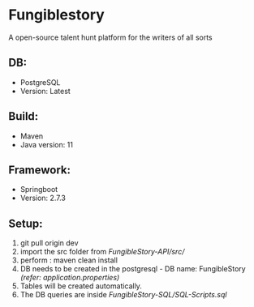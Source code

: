 # Fungiblestory
A open-source talent hunt platform for the writers of all sorts

## DB:
- PostgreSQL
- Version: Latest

## Build:
- Maven
- Java version: 11

## Framework:
- Springboot
- Version: 2.7.3

## Setup:
1. git pull origin dev
2. import the src folder from _FungibleStory-API/src/_
3. perform : maven clean install
4. DB needs to be created in the postgresql - DB name: FungibleStory _(refer: application.properties)_
5. Tables will be created automatically. 
6. The DB queries are inside _FungibleStory-SQL/SQL-Scripts.sql_
